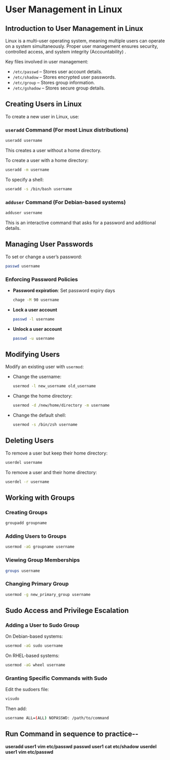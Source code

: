 # User Management in Linux

## Introduction to User Management in Linux
Linux is a multi-user operating system, meaning multiple users can operate on a system simultaneously. Proper user management ensures security, controlled access, and system integrity (Accountability) . 

Key files involved in user management:
- `/etc/passwd` – Stores user account details.
- `/etc/shadow` – Stores encrypted user passwords.
- `/etc/group` – Stores group information.
- `/etc/gshadow` – Stores secure group details.

## Creating Users in Linux
To create a new user in Linux, use:

### `useradd` Command (For most Linux distributions)
```bash
useradd username
```
This creates a user without a home directory.

To create a user with a home directory:
```bash
useradd -m username
```

To specify a shell:
```bash
useradd -s /bin/bash username
```

### `adduser` Command (For Debian-based systems)
```bash
adduser username
```
This is an interactive command that asks for a password and additional details.

## Managing User Passwords
To set or change a user’s password:
```bash
passwd username
```

### Enforcing Password Policies
- **Password expiration**: Set password expiry days
  ```bash
  chage -M 90 username
  ```
- **Lock a user account**
  ```bash
  passwd -l username
  ```
- **Unlock a user account**
  ```bash
  passwd -u username
  ```

## Modifying Users
Modify an existing user with `usermod`:
- Change the username:
  ```bash
  usermod -l new_username old_username
  ```
- Change the home directory:
  ```bash
  usermod -d /new/home/directory -m username
  ```
- Change the default shell:
  ```bash
  usermod -s /bin/zsh username
  ```

## Deleting Users
To remove a user but keep their home directory:
```bash
userdel username
```
To remove a user and their home directory:
```bash
userdel -r username
```

## Working with Groups
### Creating Groups
```bash
groupadd groupname
```

### Adding Users to Groups
```bash
usermod -aG groupname username
```

### Viewing Group Memberships
```bash
groups username
```

### Changing Primary Group
```bash
usermod -g new_primary_group username
```

## Sudo Access and Privilege Escalation
### Adding a User to Sudo Group
On Debian-based systems:
```bash
usermod -aG sudo username
```
On RHEL-based systems:
```bash
usermod -aG wheel username
```

### Granting Specific Commands with Sudo
Edit the sudoers file:
```bash
visudo
```
Then add:
```bash
username ALL=(ALL) NOPASSWD: /path/to/command
```


## Run Command in sequence to practice--
**useradd user1**
**vim etc/passwd**
**passwd user1**
**cat etc/shadow**
**userdel user1**
**vim etc/passwd**
